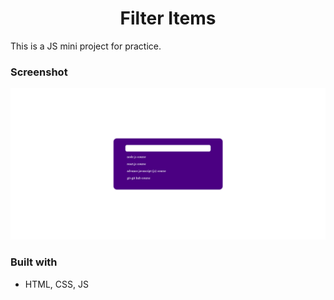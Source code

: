 <h1 align="center">Filter Items</h1>

This is a JS mini project for practice.

### Screenshot

![screenshot](screenshot.png)

### Built with

- HTML, CSS, JS
